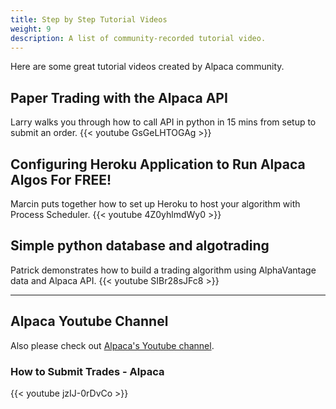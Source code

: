 ```yaml
---
title: Step by Step Tutorial Videos
weight: 9
description: A list of community-recorded tutorial video.
---
```


Here are some great tutorial videos created by Alpaca community.

## Paper Trading with the Alpaca API
Larry walks you through how to call API in python in 15 mins from setup to submit an order.
{{< youtube GsGeLHTOGAg >}}

## Configuring Heroku Application to Run Alpaca Algos For FREE!
Marcin puts together how to set up Heroku to host your algorithm with Process Scheduler.
{{< youtube 4Z0yhlmdWy0 >}}

## Simple python database and algotrading
Patrick demonstrates how to build a trading algorithm using AlphaVantage data and Alpaca API.
{{< youtube SIBr28sJFc8 >}}

----
## Alpaca Youtube Channel
Also please check out [Alpaca's Youtube channel](https://www.youtube.com/channel/UC_QGP6WixhTPGyypS4XuTmA/videos).

### How to Submit Trades - Alpaca
{{< youtube jzIJ-0rDvCo >}}